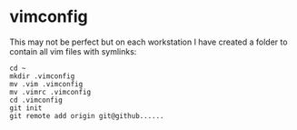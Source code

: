 # vimconfig

This may not be perfect but on each workstation I have created a folder to contain all vim files with symlinks:

```
cd ~
mkdir .vimconfig
mv .vim .vimconfig
mv .vimrc .vimconfig
cd .vimconfig
git init
git remote add origin git@github......
```
